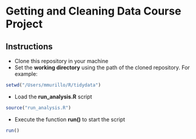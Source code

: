 # Getting and Cleaning Data Course Project
## Instructions
* Clone this repository in your machine
* Set the **working directory** using the path of the cloned repository. For example:
```R
setwd("/Users/mmurillo/R/tidydata")
```
* Load the **run_analysis.R** script
```R
source("run_analysis.R")
```
* Execute the function **run()** to start the script
```R
run()
```
